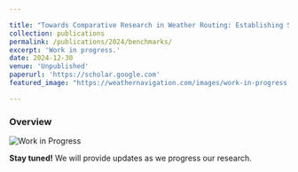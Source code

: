 ```yaml
---

title: "Towards Comparative Research in Weather Routing: Establishing Standardized Benchmarks and Seasonal Impact Analysis"
collection: publications
permalink: /publications/2024/benchmarks/
excerpt: 'Work in progress.'
date: 2024-12-30
venue: 'Unpublished'
paperurl: 'https://scholar.google.com'
featured_image: "https://weathernavigation.com/images/work-in-progress.jpg"

---
```


### Overview

![Work in Progress](https://weathernavigation.com/images/work-in-progress.jpg)

**Stay tuned!** We will provide updates as we progress our research.
